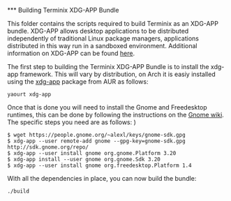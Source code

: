 *** Building Terminix XDG-APP Bundle

This folder contains the scripts required to build Terminix as an XDG-APP bundle. XDG-APP allows desktop applications to be distributed independently of traditional Linux package managers, applications distributed in this way run in a sandboxed environment. Additional information on XDG-APP can be found [here](https://wiki.gnome.org/Projects/SandboxedApps). 

The first step to building the Terminix XDG-APP Bundle is to install the xdg-app framework. This will vary by distribution, on Arch it is easiy installed using the [xdg-app](https://aur.archlinux.org/packages/xdg-app) package from AUR as follows:

```yaourt xdg-app```

Once that is done you will need to install the Gnome and Freedesktop runtimes, this can be done by following the instructions on the [Gnome wiki](https://wiki.gnome.org/Projects/SandboxedApps#Gnome_sdk). The specific steps you need are as follows:
)
```
$ wget https://people.gnome.org/~alexl/keys/gnome-sdk.gpg
$ xdg-app --user remote-add gnome --gpg-key=gnome-sdk.gpg http://sdk.gnome.org/repo/
$ xdg-app --user install gnome org.gnome.Platform 3.20
$ xdg-app install --user gnome org.gnome.Sdk 3.20
$ xdg-app --user install gnome org.freedesktop.Platform 1.4
```
With all the dependencies in place, you can now build the bundle:

```
./build
```

